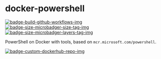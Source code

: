 # docker-powershell

 [![badge-build-github-workflows-img][]][badge-build-github-workflows-src] [![badge-size-microbadger-size-tag-img][]][badge-size-microbadger-size-tag-src] [![badge-size-microbadger-layers-tag-img][]][badge-size-microbadger-layers-tag-src]

[badge-build-github-workflows-img]: https://github.com/joeltimothyoh/docker-powershell/workflows/build/badge.svg
[badge-build-github-workflows-src]: https://github.com/joeltimothyoh/docker-powershell/actions
[badge-size-microbadger-size-tag-img]: https://img.shields.io/microbadger/image-size/joeltimothyoh/powershell/latest
[badge-size-microbadger-size-tag-src]: https://microbadger.com/images/joeltimothyoh/powershell
[badge-size-microbadger-layers-tag-img]: https://img.shields.io/microbadger/layers/joeltimothyoh/powershell/latest
[badge-size-microbadger-layers-tag-src]: https://microbadger.com/images/joeltimothyoh/powershell
[badge-custom-dockerhub-repo-img]: https://img.shields.io/badge/docker%20hub-joeltimothyoh/powershell-blue.svg?logo=docker&logoColor=2596EC&color=29405B&label=&labelColor=&style=popout-square
[badge-custom-dockerhub-repo-src]: https://hub.docker.com/r/joeltimothyoh/powershell

PowerShell on Docker with tools, based on `mcr.microsoft.com/powershell`.

[![badge-custom-dockerhub-repo-img][]][badge-custom-dockerhub-repo-src]
